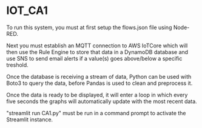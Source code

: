 # IOT_CA1

To run this system, you must at first setup the flows.json file using Node-RED.

Next you must establish an MQTT connection to AWS IoTCore which will then use the Rule Engine to store that data in a DynamoDB database and use SNS to send email alerts if a value(s) goes above/below a specific treshold. 

Once the database is receiving a stream of data, Python can be used with Boto3 to query the data, before Pandas is used to clean and preprocess it. 

Once the data is ready to be displayed, it will enter a loop in which every five seconds the graphs will automatically update with the most recent data. 

"streamlit run CA1.py" must be run in a command prompt to activate the Streamlit instance.

